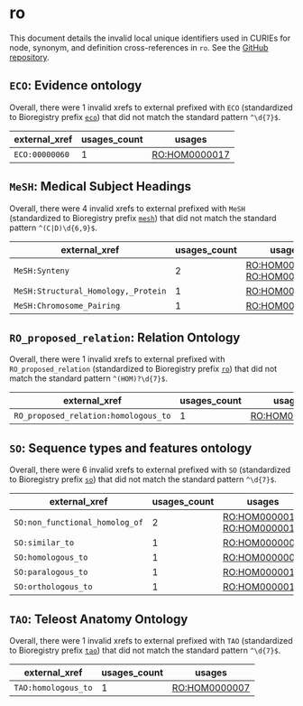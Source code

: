 # ro

This document details the invalid local unique identifiers used in CURIEs
for node, synonym, and definition cross-references in `ro`. See the [GitHub repository](https://github.com/oborel/obo-relations).


## `ECO`: Evidence ontology

Overall, there were 1 invalid
xrefs to external prefixed with `ECO` (standardized to Bioregistry
prefix [`eco`](https://bioregistry.io/eco)) that
did not match the standard pattern `^\d{7}$`.

| external_xref   |   usages_count | usages                                                        |
|-----------------|----------------|---------------------------------------------------------------|
| `ECO:00000060`  |              1 | [RO:HOM0000017](http://purl.obolibrary.org/obo/RO_HOM0000017) |

## `MeSH`: Medical Subject Headings

Overall, there were 4 invalid
xrefs to external prefixed with `MeSH` (standardized to Bioregistry
prefix [`mesh`](https://bioregistry.io/mesh)) that
did not match the standard pattern `^(C|D)\d{6,9}$`.

| external_xref                       |   usages_count | usages                                                                                                                       |
|-------------------------------------|----------------|------------------------------------------------------------------------------------------------------------------------------|
| `MeSH:Synteny`                      |              2 | [RO:HOM0000010](http://purl.obolibrary.org/obo/RO_HOM0000010), [RO:HOM0000010](http://purl.obolibrary.org/obo/RO_HOM0000010) |
| `MeSH:Structural_Homology,_Protein` |              1 | [RO:HOM0000015](http://purl.obolibrary.org/obo/RO_HOM0000015)                                                                |
| `MeSH:Chromosome_Pairing`           |              1 | [RO:HOM0000047](http://purl.obolibrary.org/obo/RO_HOM0000047)                                                                |

## `RO_proposed_relation`: Relation Ontology

Overall, there were 1 invalid
xrefs to external prefixed with `RO_proposed_relation` (standardized to Bioregistry
prefix [`ro`](https://bioregistry.io/ro)) that
did not match the standard pattern `^(HOM)?\d{7}$`.

| external_xref                        |   usages_count | usages                                                        |
|--------------------------------------|----------------|---------------------------------------------------------------|
| `RO_proposed_relation:homologous_to` |              1 | [RO:HOM0000007](http://purl.obolibrary.org/obo/RO_HOM0000007) |

## `SO`: Sequence types and features ontology

Overall, there were 6 invalid
xrefs to external prefixed with `SO` (standardized to Bioregistry
prefix [`so`](https://bioregistry.io/so)) that
did not match the standard pattern `^\d{7}$`.

| external_xref                  |   usages_count | usages                                                                                                                       |
|--------------------------------|----------------|------------------------------------------------------------------------------------------------------------------------------|
| `SO:non_functional_homolog_of` |              2 | [RO:HOM0000016](http://purl.obolibrary.org/obo/RO_HOM0000016), [RO:HOM0000016](http://purl.obolibrary.org/obo/RO_HOM0000016) |
| `SO:similar_to`                |              1 | [RO:HOM0000000](http://purl.obolibrary.org/obo/RO_HOM0000000)                                                                |
| `SO:homologous_to`             |              1 | [RO:HOM0000007](http://purl.obolibrary.org/obo/RO_HOM0000007)                                                                |
| `SO:paralogous_to`             |              1 | [RO:HOM0000011](http://purl.obolibrary.org/obo/RO_HOM0000011)                                                                |
| `SO:orthologous_to`            |              1 | [RO:HOM0000017](http://purl.obolibrary.org/obo/RO_HOM0000017)                                                                |

## `TAO`: Teleost Anatomy Ontology

Overall, there were 1 invalid
xrefs to external prefixed with `TAO` (standardized to Bioregistry
prefix [`tao`](https://bioregistry.io/tao)) that
did not match the standard pattern `^\d{7}$`.

| external_xref       |   usages_count | usages                                                        |
|---------------------|----------------|---------------------------------------------------------------|
| `TAO:homologous_to` |              1 | [RO:HOM0000007](http://purl.obolibrary.org/obo/RO_HOM0000007) |

